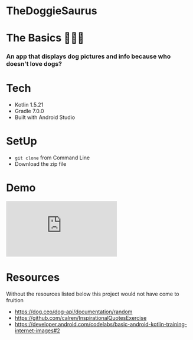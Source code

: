 # TheDoggieSaurus

# The Basics 🐩🐩🐩
### An app that displays dog pictures and info because who doesn't love dogs?


# Tech 
- Kotlin 1.5.21
- Gradle 7.0.0
- Built with Android Studio


# SetUp 
* `git clone` from Command Line
* Download the zip file

# Demo
![DogDemo](https://github.com/ladybando/TheDoggieSaurus/blob/main/app/demo/ScreenToGif.lnk?raw=true)
# Resources
Without the resources listed below this project would not have come to fruition
- https://dog.ceo/dog-api/documentation/random
- https://github.com/calren/InspirationalQuotesExercise
- https://developer.android.com/codelabs/basic-android-kotlin-training-internet-images#2
